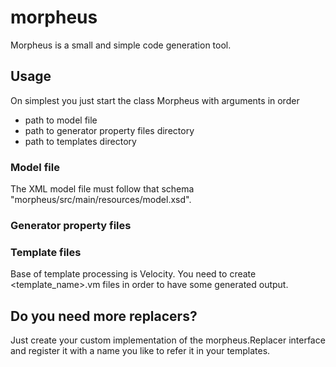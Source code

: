 # morpheus
Morpheus is a small and simple code generation tool.

## Usage

On simplest you just start the class Morpheus with arguments in order

* path to model file
* path to generator property files directory
* path to templates directory 

### Model file
The XML model file must follow that schema "morpheus/src/main/resources/model.xsd".

### Generator property files

### Template files
Base of template processing is Velocity. You need to create <template_name>.vm files in order to have some generated 
output.

## Do you need more replacers?
Just create your custom implementation of the morpheus.Replacer interface and register it with a name you like to refer 
it in your templates.

